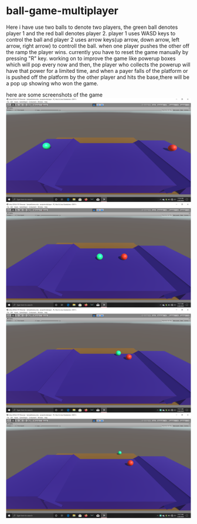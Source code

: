 # ball-game-multiplayer




Here i have use two balls to denote two players, the green ball denotes player 1 and the red ball denotes player 2. player 1 uses WASD keys to control the ball and player 2 uses arrow keys(up arrow, down arrow, left arrow, right arrow) to controll the ball.
when one player pushes the other off the ramp the player wins. currently you have to reset the game manually by pressing "R" key.
working on to improve the game like powerup boxes which will pop every now and then, the player who collects the powerup will have that power for a limited time, and when a payer falls of the platform or is pushed off the platform by the other player and hits the base,there will be a pop up showing who won the game. 

here are some screenshots of the game 
![A Output screen](https://raw.githubusercontent.com/swastikdas4/ball-game-multiplayer/master/game%20screenshots/Screenshot%20(1).png)
![A Output screen](https://raw.githubusercontent.com/swastikdas4/ball-game-multiplayer/master/game%20screenshots/Screenshot%20(2).png)
![A Output screen](https://raw.githubusercontent.com/swastikdas4/ball-game-multiplayer/master/game%20screenshots/Screenshot%20(3).png)
![A Output screen](https://raw.githubusercontent.com/swastikdas4/ball-game-multiplayer/master/game%20screenshots/Screenshot%20(4).png)
